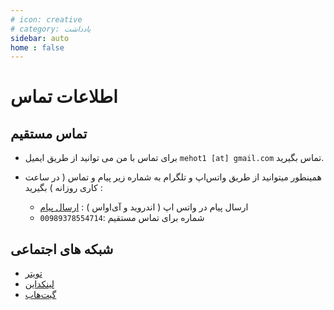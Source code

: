 ```yaml
---
# icon: creative
# category: یادداشت
sidebar: auto
home : false
---
```

# اطلاعات تماس
## تماس مستقیم 

- برای تماس با من می توانید از طریق ایمیل `mehot1 [at] gmail.com`  تماس بگیرید.

- همینطور میتوانید از طریق واتس‌اپ و تلگرام به شماره زیر پیام و تماس ( در ساعت کاری روزانه ) بگیرید :
  - ارسال پیام در واتس اپ ( اندروید و آی‌او‌اس )  : [ارسال پیام](https://wa.me/989378554714/?text=سلام)
  - شماره برای تماس مستقیم :`00989378554714`

## شبکه های اجتماعی 

- [تویتر](https://www.twitter.com/ZemaniAli/)
- [لینکداین](https://www.linkedin.com/in/ali-zemani/)
- [گیت‌هاب](https://github.com/mehotkhan)

